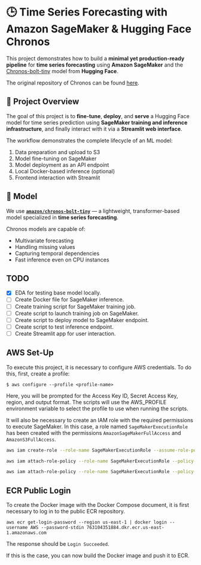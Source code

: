 # 🕒 Time Series Forecasting with Amazon SageMaker & Hugging Face Chronos

This project demonstrates how to build a **minimal yet production-ready pipeline** for **time series forecasting** using **Amazon SageMaker** and the [Chronos-bolt-tiny](https://huggingface.co/amazon/chronos-bolt-tiny) model from **Hugging Face**.

The original repository of Chronos can be found [here](https://github.com/amazon-science/chronos-forecasting/tree/main).

## 🎯 Project Overview

The goal of this project is to **fine-tune**, **deploy**, and **serve** a Hugging Face model for time series prediction using **SageMaker training and inference infrastructure**, and finally interact with it via a **Streamlit web interface**.

The workflow demonstrates the complete lifecycle of an ML model:
1. Data preparation and upload to S3
2. Model fine-tuning on SageMaker
3. Model deployment as an API endpoint
4. Local Docker-based inference (optional)
5. Frontend interaction with Streamlit

## 🧠 Model

We use **[`amazon/chronos-bolt-tiny`](https://huggingface.co/amazon/chronos-bolt-tiny)** — a lightweight, transformer-based model specialized in **time series forecasting**.

Chronos models are capable of:
- Multivariate forecasting
- Handling missing values
- Capturing temporal dependencies
- Fast inference even on CPU instances

## TODO

- [X] EDA for testing base model locally.
- [ ] Create Docker file for SageMaker inference.
- [ ] Create training script for SageMaker training job.
- [ ] Create script to launch training job on SageMaker.
- [ ] Create script to deploy model to SageMaker endpoint.
- [ ] Create script to test inference endpoint.
- [ ] Create Streamlit app for user interaction.

## AWS Set-Up

To execute this project, it is necessary to configure AWS credentials. To do this, first, create a profile:

``$ aws configure --profile <profile-name>``

Here, you will be prompted for the Access Key ID, Secret Access Key, region, and output format. The scripts will use the AWS_PROFILE environment variable to select the profile to use when running the scripts.

It will also be necessary to create an IAM role with the required permissions to execute SageMaker. In this case, a role named ``SageMakerExecutionRole`` has been created with the permissions ``AmazonSageMakerFullAccess`` and ``AmazonS3FullAccess``.

```bash
aws iam create-role --role-name SageMakerExecutionRole --assume-role-policy-document file://trust-policy.json

aws iam attach-role-policy --role-name SageMakerExecutionRole --policy-arn arn:aws:iam::aws:policy/AmazonSageMakerFullAccess

aws iam attach-role-policy --role-name SageMakerExecutionRole --policy-arn arn:aws:iam::aws:policy/AmazonS3FullAccess
```

## ECR Public Login

To create the Docker image with the Docker Compose document, it is first necessary to log in to the public ECR repository.

``aws ecr get-login-password --region us-east-1 | docker login --username AWS --password-stdin 763104351884.dkr.ecr.us-east-1.amazonaws.com``

The response should be ``Login Succeeded``.

If this is the case, you can now build the Docker image and push it to ECR.